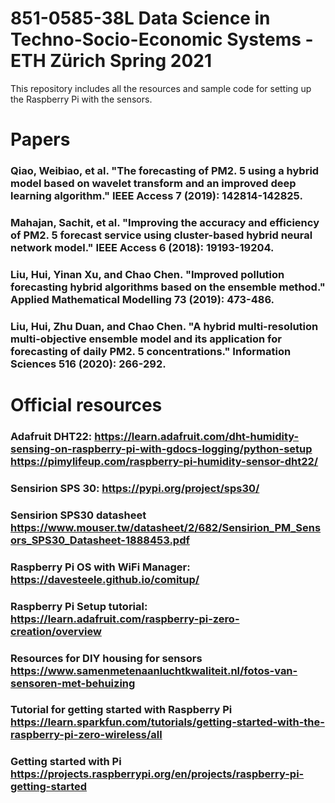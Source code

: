 # 851-0585-38L Data Science in Techno-Socio-Economic Systems - ETH Zürich Spring 2021

This repository includes all the resources and sample code for setting up the Raspberry Pi with the sensors.

# Papers

### Qiao, Weibiao, et al. "The forecasting of PM2. 5 using a hybrid model based on wavelet transform and an improved deep learning algorithm." IEEE Access 7 (2019): 142814-142825.
### Mahajan, Sachit, et al. "Improving the accuracy and efficiency of PM2. 5 forecast service using cluster-based hybrid neural network model." IEEE Access 6 (2018): 19193-19204.
### Liu, Hui, Yinan Xu, and Chao Chen. "Improved pollution forecasting hybrid algorithms based on the ensemble method." Applied Mathematical Modelling 73 (2019): 473-486.
### Liu, Hui, Zhu Duan, and Chao Chen. "A hybrid multi-resolution multi-objective ensemble model and its application for forecasting of daily PM2. 5 concentrations." Information Sciences 516 (2020): 266-292.

# Official resources

### Adafruit DHT22: https://learn.adafruit.com/dht-humidity-sensing-on-raspberry-pi-with-gdocs-logging/python-setup https://pimylifeup.com/raspberry-pi-humidity-sensor-dht22/
### Sensirion SPS 30: https://pypi.org/project/sps30/
### Sensirion SPS30 datasheet https://www.mouser.tw/datasheet/2/682/Sensirion_PM_Sensors_SPS30_Datasheet-1888453.pdf
### Raspberry Pi OS with WiFi Manager: https://davesteele.github.io/comitup/
### Raspberry Pi Setup tutorial: https://learn.adafruit.com/raspberry-pi-zero-creation/overview
### Resources for DIY housing for sensors https://www.samenmetenaanluchtkwaliteit.nl/fotos-van-sensoren-met-behuizing
### Tutorial for getting started with Raspberry Pi https://learn.sparkfun.com/tutorials/getting-started-with-the-raspberry-pi-zero-wireless/all
### Getting started with Pi https://projects.raspberrypi.org/en/projects/raspberry-pi-getting-started


